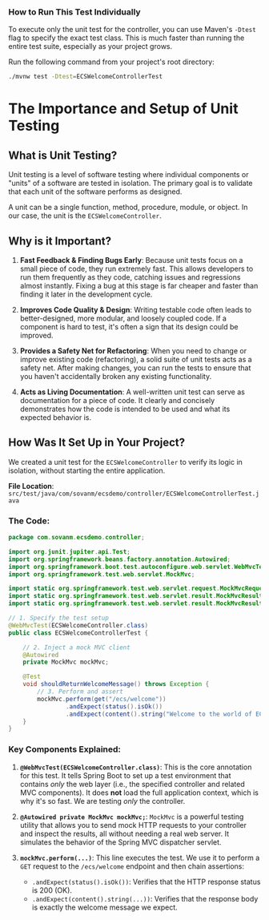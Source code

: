 
### How to Run This Test Individually

To execute only the unit test for the controller, you can use Maven's `-Dtest` flag to specify the exact test class. This is much faster than running the entire test suite, especially as your project grows.

Run the following command from your project's root directory:

```bash
./mvnw test -Dtest=ECSWelcomeControllerTest
```


# The Importance and Setup of Unit Testing

## What is Unit Testing?

Unit testing is a level of software testing where individual components or "units" of a software are tested in isolation. The primary goal is to validate that each unit of the software performs as designed.

A unit can be a single function, method, procedure, module, or object. In our case, the unit is the `ECSWelcomeController`.

## Why is it Important?

1.  **Fast Feedback & Finding Bugs Early**: Because unit tests focus on a small piece of code, they run extremely fast. This allows developers to run them frequently as they code, catching issues and regressions almost instantly. Fixing a bug at this stage is far cheaper and faster than finding it later in the development cycle.

2.  **Improves Code Quality & Design**: Writing testable code often leads to better-designed, more modular, and loosely coupled code. If a component is hard to test, it's often a sign that its design could be improved.

3.  **Provides a Safety Net for Refactoring**: When you need to change or improve existing code (refactoring), a solid suite of unit tests acts as a safety net. After making changes, you can run the tests to ensure that you haven't accidentally broken any existing functionality.

4.  **Acts as Living Documentation**: A well-written unit test can serve as documentation for a piece of code. It clearly and concisely demonstrates how the code is intended to be used and what its expected behavior is.

## How Was It Set Up in Your Project?

We created a unit test for the `ECSWelcomeController` to verify its logic in isolation, without starting the entire application.

**File Location**: `src/test/java/com/sovanm/ecsdemo/controller/ECSWelcomeControllerTest.java`

### The Code:

```java
package com.sovanm.ecsdemo.controller;

import org.junit.jupiter.api.Test;
import org.springframework.beans.factory.annotation.Autowired;
import org.springframework.boot.test.autoconfigure.web.servlet.WebMvcTest;
import org.springframework.test.web.servlet.MockMvc;

import static org.springframework.test.web.servlet.request.MockMvcRequestBuilders.get;
import static org.springframework.test.web.servlet.result.MockMvcResultMatchers.content;
import static org.springframework.test.web.servlet.result.MockMvcResultMatchers.status;

// 1. Specify the test setup
@WebMvcTest(ECSWelcomeController.class)
public class ECSWelcomeControllerTest {

    // 2. Inject a mock MVC client
    @Autowired
    private MockMvc mockMvc;

    @Test
    void shouldReturnWelcomeMessage() throws Exception {
        // 3. Perform and assert
        mockMvc.perform(get("/ecs/welcome"))
                .andExpect(status().isOk())
                .andExpect(content().string("Welcome to the world of ECS...!"));
    }
}
```

### Key Components Explained:

1.  **`@WebMvcTest(ECSWelcomeController.class)`**: This is the core annotation for this test. It tells Spring Boot to set up a test environment that contains *only* the web layer (i.e., the specified controller and related MVC components). It does **not** load the full application context, which is why it's so fast. We are testing *only* the controller.

2.  **`@Autowired private MockMvc mockMvc;`**: `MockMvc` is a powerful testing utility that allows you to send mock HTTP requests to your controller and inspect the results, all without needing a real web server. It simulates the behavior of the Spring MVC dispatcher servlet.

3.  **`mockMvc.perform(...)`**: This line executes the test. We use it to perform a `GET` request to the `/ecs/welcome` endpoint and then chain assertions:
    *   `.andExpect(status().isOk())`: Verifies that the HTTP response status is 200 (OK).
    *   `.andExpect(content().string(...))`: Verifies that the response body is exactly the welcome message we expect.
